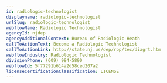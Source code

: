 ```yaml
---
id: radiologic-technologist
displayname: radiologic-technologist
urlSlug: radiologic-technologist
webflowName: Radiologic Technologist
agencyId: njdep
agencyAdditionalContext: Bureau of Radiologic Heath
callToActionText: Become a Radiologic Technologist
callToActionLink: http://state.nj.us/dep/rpp/tec/diagrt.htm
webflowIndustry: Radiologic Technologist
divisionPhone: (609) 984-5890
webflowId: 5f77291b614a2d58ced207a2
licenseCertificationClassification: LICENSE
---
```

